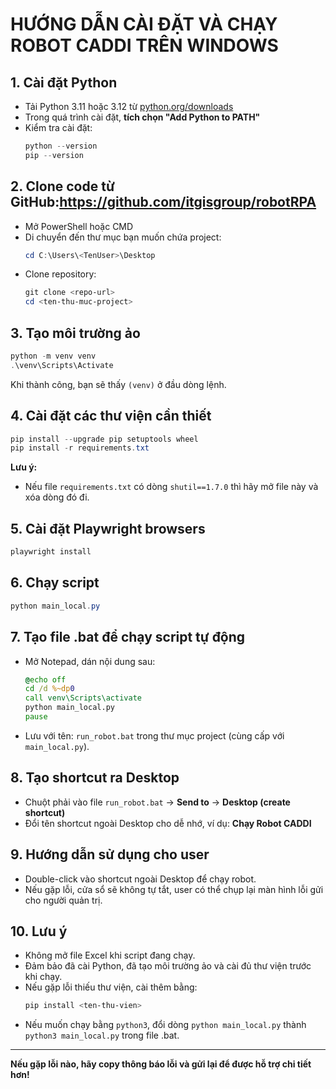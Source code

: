 # HƯỚNG DẪN CÀI ĐẶT VÀ CHẠY ROBOT CADDI TRÊN WINDOWS

## 1. Cài đặt Python
- Tải Python 3.11 hoặc 3.12 từ [python.org/downloads](https://www.python.org/downloads/)
- Trong quá trình cài đặt, **tích chọn "Add Python to PATH"**
- Kiểm tra cài đặt:
  ```powershell
  python --version
  pip --version
  ```

## 2. Clone code từ GitHub:https://github.com/itgisgroup/robotRPA
- Mở PowerShell hoặc CMD
- Di chuyển đến thư mục bạn muốn chứa project:
  ```powershell
  cd C:\Users\<TenUser>\Desktop
  ```
- Clone repository:
  ```powershell
  git clone <repo-url>
  cd <ten-thu-muc-project>
  ```

## 3. Tạo môi trường ảo
```powershell
python -m venv venv
.\venv\Scripts\Activate
```
Khi thành công, bạn sẽ thấy `(venv)` ở đầu dòng lệnh.

## 4. Cài đặt các thư viện cần thiết
```powershell
pip install --upgrade pip setuptools wheel
pip install -r requirements.txt
```
**Lưu ý:**
- Nếu file `requirements.txt` có dòng `shutil==1.7.0` thì hãy mở file này và xóa dòng đó đi.

## 5. Cài đặt Playwright browsers
```powershell
playwright install
```

## 6. Chạy script
```powershell
python main_local.py
```

## 7. Tạo file .bat để chạy script tự động
- Mở Notepad, dán nội dung sau:
  ```bat
  @echo off
  cd /d %~dp0
  call venv\Scripts\activate
  python main_local.py
  pause
  ```
- Lưu với tên: `run_robot.bat` trong thư mục project (cùng cấp với `main_local.py`).

## 8. Tạo shortcut ra Desktop
- Chuột phải vào file `run_robot.bat` → **Send to** → **Desktop (create shortcut)**
- Đổi tên shortcut ngoài Desktop cho dễ nhớ, ví dụ: **Chạy Robot CADDI**

## 9. Hướng dẫn sử dụng cho user
- Double-click vào shortcut ngoài Desktop để chạy robot.
- Nếu gặp lỗi, cửa sổ sẽ không tự tắt, user có thể chụp lại màn hình lỗi gửi cho người quản trị.

## 10. Lưu ý
- Không mở file Excel khi script đang chạy.
- Đảm bảo đã cài Python, đã tạo môi trường ảo và cài đủ thư viện trước khi chạy.
- Nếu gặp lỗi thiếu thư viện, cài thêm bằng:
  ```powershell
  pip install <ten-thu-vien>
  ```
- Nếu muốn chạy bằng `python3`, đổi dòng `python main_local.py` thành `python3 main_local.py` trong file .bat.

---
**Nếu gặp lỗi nào, hãy copy thông báo lỗi và gửi lại để được hỗ trợ chi tiết hơn!** 